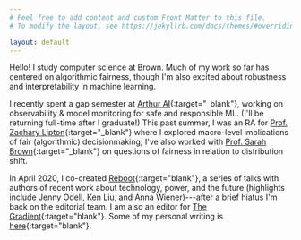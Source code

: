 ```yaml
---
# Feel free to add content and custom Front Matter to this file.
# To modify the layout, see https://jekyllrb.com/docs/themes/#overriding-theme-defaults

layout: default
---
```

Hello! I study computer science at Brown. Much of my work so far has centered on algorithmic fairness, though I'm also excited about robustness and interpretability in machine learning.

I recently spent a gap semester at [Arthur AI](http://www.arthur.ai){:target="_blank"}, working on observability & model monitoring for safe and responsible ML. (I'll be returning full-time after I graduate!) This past summer, I was an RA for [Prof. Zachary Lipton](http://zacklipton.com/){:target="_blank"} where I explored macro-level implications of fair (algorithmic) decisionmaking; I've also worked with [Prof. Sarah Brown](http://sarahmbrown.org/){:target="_blank"} on questions of fairness in relation to distribution shift.

In April 2020, I co-created [Reboot](https://reboothq.substack.com/about){:target="blank"}, a series of talks with authors of recent work about technology, power, and the future (highlights include Jenny Odell, Ken Liu, and Anna Wiener)---after a brief hiatus I'm back on the editorial team. I am also an editor for [The Gradient](https://thegradient.pub/){:target="blank"}. Some of my personal writing is [here](https://reading.supply/@jessica){:target="blank"}.
